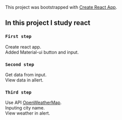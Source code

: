 This project was bootstrapped with [Create React App](https://github.com/facebook/create-react-app).

## In this project I study react

### `First step`
Create react app.<br>
Added Material-ui button and input.

### `Second step`
Get data from input.<br>
View data in allert.

### `Third step`
Use API [OpenWeatherMap](https://openweathermap.org/api).<br>
Inputing city name.<br>
View weather in alert.